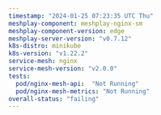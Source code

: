 ```yaml
---
timestamp: "2024-01-25 07:23:35 UTC Thu"
meshplay-component: meshplay-nginx-sm
meshplay-component-version: edge
meshplay-server-version: "v0.7.12"
k8s-distro: minikube
k8s-version: "v1.22.2"
service-mesh: nginx
service-mesh-version: "v2.0.0"
tests:
  pod/nginx-mesh-api:  "Not Running"
  pod/nginx-mesh-metrics: "Not Running"
overall-status: "failing"
---
```

